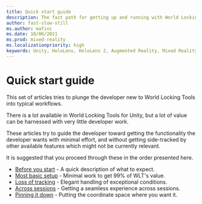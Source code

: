 ```yaml
---
title: Quick start guide
description: The fast path for getting up and running with World Locking Tools.
author: fast-slow-still
ms.author: mafinc
ms.date: 10/06/2021
ms.prod: mixed-reality
ms.localizationpriority: high
keywords: Unity, HoloLens, HoloLens 2, Augmented Reality, Mixed Reality, ARCore, ARKit, development, MRTK
---
```


# Quick start guide

This set of articles tries to plunge the developer new to World Locking Tools into typical workflows.

There is a lot available in World Locking Tools for Unity, but a lot of value can be harnessed with very little developer work.

These articles try to guide the developer toward getting the functionality the developer wants with minimal effort, and without getting side-tracked by other available features which might not be currently relevant.

It is suggested that you proceed through these in the order presented here.

* [Before you start](UsingWLT/BeforeGettingStarted.md) - A quick description of what to expect.
* [Most basic setup](UsingWLT/JustWorldLock.md) - Minimal work to get 99% of WLT's value.
* [Loss of tracking](UsingWLT/LossOfTracking.md) - Elegant handling of exceptional conditions.
* [Across sessions](UsingWLT/PersistenceTricks.md)  - Getting a seamless experience across sessions.
* [Pinning it down](UsingWLT/AlignMyCoordinates.md)  - Putting the coordinate space where you want it.
